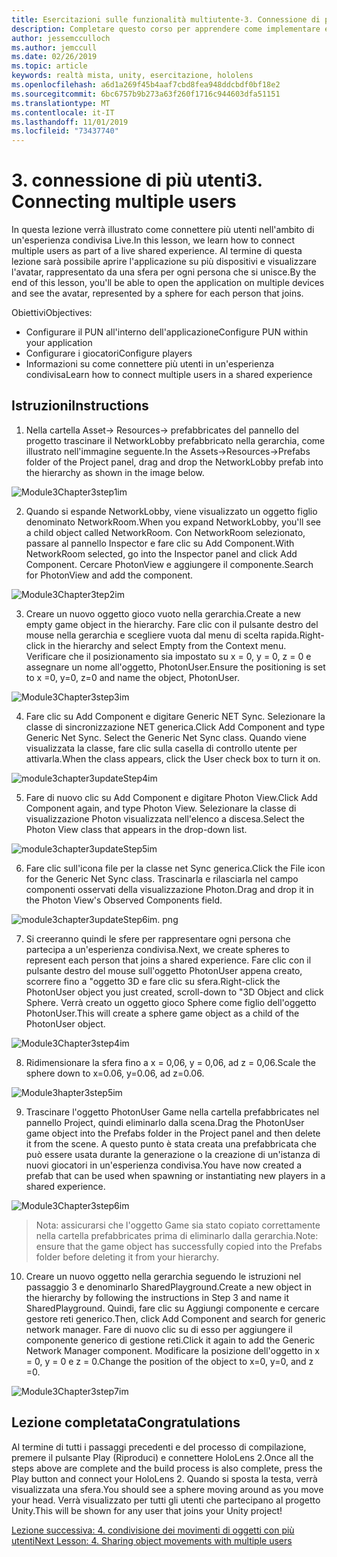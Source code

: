 ```yaml
---
title: Esercitazioni sulle funzionalità multiutente-3. Connessione di più utenti
description: Completare questo corso per apprendere come implementare esperienze condivise multiutente all'interno di un'applicazione HoloLens 2.
author: jessemcculloch
ms.author: jemccull
ms.date: 02/26/2019
ms.topic: article
keywords: realtà mista, unity, esercitazione, hololens
ms.openlocfilehash: a6d1a269f45b4aaf7cbd8fea948ddcbdf0bf18e2
ms.sourcegitcommit: 6bc6757b9b273a63f260f1716c944603dfa51151
ms.translationtype: MT
ms.contentlocale: it-IT
ms.lasthandoff: 11/01/2019
ms.locfileid: "73437740"
---
```

# <a name="3-connecting-multiple-users"></a><span data-ttu-id="3fc82-105">3. connessione di più utenti</span><span class="sxs-lookup"><span data-stu-id="3fc82-105">3. Connecting multiple users</span></span>

<span data-ttu-id="3fc82-106">In questa lezione verrà illustrato come connettere più utenti nell'ambito di un'esperienza condivisa Live.</span><span class="sxs-lookup"><span data-stu-id="3fc82-106">In this lesson, we learn how to connect multiple users as part of a live shared experience.</span></span> <span data-ttu-id="3fc82-107">Al termine di questa lezione sarà possibile aprire l'applicazione su più dispositivi e visualizzare l'avatar, rappresentato da una sfera per ogni persona che si unisce.</span><span class="sxs-lookup"><span data-stu-id="3fc82-107">By the end of this lesson, you'll be able to open the application on multiple devices and see the avatar, represented by a sphere for each person that joins.</span></span> 

<span data-ttu-id="3fc82-108">Obiettivi</span><span class="sxs-lookup"><span data-stu-id="3fc82-108">Objectives:</span></span>

- <span data-ttu-id="3fc82-109">Configurare il PUN all'interno dell'applicazione</span><span class="sxs-lookup"><span data-stu-id="3fc82-109">Configure PUN within your application</span></span>
- <span data-ttu-id="3fc82-110">Configurare i giocatori</span><span class="sxs-lookup"><span data-stu-id="3fc82-110">Configure players</span></span>
- <span data-ttu-id="3fc82-111">Informazioni su come connettere più utenti in un'esperienza condivisa</span><span class="sxs-lookup"><span data-stu-id="3fc82-111">Learn how to connect multiple users in a shared experience</span></span>

## <a name="instructions"></a><span data-ttu-id="3fc82-112">Istruzioni</span><span class="sxs-lookup"><span data-stu-id="3fc82-112">Instructions</span></span>

1. <span data-ttu-id="3fc82-113">Nella cartella Asset-> Resources-> prefabbricates del pannello del progetto trascinare il NetworkLobby prefabbricato nella gerarchia, come illustrato nell'immagine seguente.</span><span class="sxs-lookup"><span data-stu-id="3fc82-113">In the Assets->Resources->Prefabs folder of the Project panel, drag and drop the NetworkLobby prefab into the hierarchy as shown in the image below.</span></span>

![Module3Chapter3step1im](images/module3chapter3step1im.PNG)

2. <span data-ttu-id="3fc82-115">Quando si espande NetworkLobby, viene visualizzato un oggetto figlio denominato NetworkRoom.</span><span class="sxs-lookup"><span data-stu-id="3fc82-115">When you expand NetworkLobby, you'll see a child object called NetworkRoom.</span></span> <span data-ttu-id="3fc82-116">Con NetworkRoom selezionato, passare al pannello Inspector e fare clic su Add Component.</span><span class="sxs-lookup"><span data-stu-id="3fc82-116">With NetworkRoom selected, go into the Inspector panel and click Add Component.</span></span> <span data-ttu-id="3fc82-117">Cercare PhotonView e aggiungere il componente.</span><span class="sxs-lookup"><span data-stu-id="3fc82-117">Search for PhotonView and add the component.</span></span>

![Module3Chapter3tep2im](images/module3chapter3step2im.PNG)

3. <span data-ttu-id="3fc82-119">Creare un nuovo oggetto gioco vuoto nella gerarchia.</span><span class="sxs-lookup"><span data-stu-id="3fc82-119">Create a new empty game object in the hierarchy.</span></span> <span data-ttu-id="3fc82-120">Fare clic con il pulsante destro del mouse nella gerarchia e scegliere vuota dal menu di scelta rapida.</span><span class="sxs-lookup"><span data-stu-id="3fc82-120">Right-click in the hierarchy and select Empty from the Context menu.</span></span> <span data-ttu-id="3fc82-121">Verificare che il posizionamento sia impostato su x = 0, y = 0, z = 0 e assegnare un nome all'oggetto, PhotonUser.</span><span class="sxs-lookup"><span data-stu-id="3fc82-121">Ensure the positioning is set to x =0, y=0, z=0 and name the object, PhotonUser.</span></span>

![Module3Chapter3step3im](images/module3chapter3step3im.PNG)

4. <span data-ttu-id="3fc82-123">Fare clic su Add Component e digitare Generic NET Sync. Selezionare la classe di sincronizzazione NET generica.</span><span class="sxs-lookup"><span data-stu-id="3fc82-123">Click Add Component and type Generic Net Sync. Select the Generic Net Sync class.</span></span> <span data-ttu-id="3fc82-124">Quando viene visualizzata la classe, fare clic sulla casella di controllo utente per attivarla.</span><span class="sxs-lookup"><span data-stu-id="3fc82-124">When the class appears, click the User check box to turn it on.</span></span> 

![module3chapter3updateStep4im](images/module3chapter3updateStep4im.png)

5. <span data-ttu-id="3fc82-126">Fare di nuovo clic su Add Component e digitare Photon View.</span><span class="sxs-lookup"><span data-stu-id="3fc82-126">Click Add Component again, and type Photon View.</span></span> <span data-ttu-id="3fc82-127">Selezionare la classe di visualizzazione Photon visualizzata nell'elenco a discesa.</span><span class="sxs-lookup"><span data-stu-id="3fc82-127">Select the Photon View class that appears in the drop-down list.</span></span>

![module3chapter3updateStep5im](images/module3chapter3updateStep5im.png)

6. <span data-ttu-id="3fc82-129">Fare clic sull'icona file per la classe net Sync generica.</span><span class="sxs-lookup"><span data-stu-id="3fc82-129">Click the File icon for the Generic Net Sync class.</span></span> <span data-ttu-id="3fc82-130">Trascinarla e rilasciarla nel campo componenti osservati della visualizzazione Photon.</span><span class="sxs-lookup"><span data-stu-id="3fc82-130">Drag and drop it in the Photon View's Observed Components field.</span></span> 

![module3chapter3updateStep6im. png](images/module3chapter3updateStep6im.png) 

7. <span data-ttu-id="3fc82-132">Si creeranno quindi le sfere per rappresentare ogni persona che partecipa a un'esperienza condivisa.</span><span class="sxs-lookup"><span data-stu-id="3fc82-132">Next, we create spheres to represent each person that joins a shared experience.</span></span> <span data-ttu-id="3fc82-133">Fare clic con il pulsante destro del mouse sull'oggetto PhotonUser appena creato, scorrere fino a "oggetto 3D e fare clic su sfera.</span><span class="sxs-lookup"><span data-stu-id="3fc82-133">Right-click the PhotonUser object you just created, scroll-down to "3D Object and click Sphere.</span></span> <span data-ttu-id="3fc82-134">Verrà creato un oggetto gioco Sphere come figlio dell'oggetto PhotonUser.</span><span class="sxs-lookup"><span data-stu-id="3fc82-134">This will create a sphere game object as a child of the PhotonUser object.</span></span>

![Module3Chapter3step4im](images/module3chapter3step4im.PNG)

8. <span data-ttu-id="3fc82-136">Ridimensionare la sfera fino a x = 0,06, y = 0,06, ad z = 0,06.</span><span class="sxs-lookup"><span data-stu-id="3fc82-136">Scale the sphere down to x=0.06, y=0.06, ad z=0.06.</span></span>

![Module3hapter3step5im](images/module3chapter3step5im.PNG)

9. <span data-ttu-id="3fc82-138">Trascinare l'oggetto PhotonUser Game nella cartella prefabbricates nel pannello Project, quindi eliminarlo dalla scena.</span><span class="sxs-lookup"><span data-stu-id="3fc82-138">Drag the PhotonUser game object into the Prefabs folder in the Project panel and then delete it from the scene.</span></span> <span data-ttu-id="3fc82-139">A questo punto è stata creata una prefabbricata che può essere usata durante la generazione o la creazione di un'istanza di nuovi giocatori in un'esperienza condivisa.</span><span class="sxs-lookup"><span data-stu-id="3fc82-139">You have now created a prefab that can be used when spawning or instantiating new players in a shared experience.</span></span>

![Module3Chapter3step6im](images/module3chapter3step6im.PNG)

> <span data-ttu-id="3fc82-141">Nota: assicurarsi che l'oggetto Game sia stato copiato correttamente nella cartella prefabbricates prima di eliminarlo dalla gerarchia.</span><span class="sxs-lookup"><span data-stu-id="3fc82-141">Note: ensure that the game object has successfully copied into the Prefabs folder before deleting it from your hierarchy.</span></span>

10. <span data-ttu-id="3fc82-142">Creare un nuovo oggetto nella gerarchia seguendo le istruzioni nel passaggio 3 e denominarlo SharedPlayground.</span><span class="sxs-lookup"><span data-stu-id="3fc82-142">Create a new object in the hierarchy by following the instructions in Step 3 and name it SharedPlayground.</span></span> <span data-ttu-id="3fc82-143">Quindi, fare clic su Aggiungi componente e cercare gestore reti generico.</span><span class="sxs-lookup"><span data-stu-id="3fc82-143">Then, click Add Component and search for generic network manager.</span></span>  <span data-ttu-id="3fc82-144">Fare di nuovo clic su di esso per aggiungere il componente generico di gestione reti.</span><span class="sxs-lookup"><span data-stu-id="3fc82-144">Click it again to add the Generic Network Manager component.</span></span> <span data-ttu-id="3fc82-145">Modificare la posizione dell'oggetto in x = 0, y = 0 e z = 0.</span><span class="sxs-lookup"><span data-stu-id="3fc82-145">Change the position of the object to x=0, y=0, and z =0.</span></span>

![Module3Chapter3step7im](images/module3chapter3step7im.PNG)


## <a name="congratulations"></a><span data-ttu-id="3fc82-147">Lezione completata</span><span class="sxs-lookup"><span data-stu-id="3fc82-147">Congratulations</span></span>

<span data-ttu-id="3fc82-148">Al termine di tutti i passaggi precedenti e del processo di compilazione, premere il pulsante Play (Riproduci) e connettere HoloLens 2.</span><span class="sxs-lookup"><span data-stu-id="3fc82-148">Once all the steps above are complete and the build process is also complete, press the Play button and connect your HoloLens 2.</span></span> <span data-ttu-id="3fc82-149">Quando si sposta la testa, verrà visualizzata una sfera.</span><span class="sxs-lookup"><span data-stu-id="3fc82-149">You should see a sphere moving around as you move your head.</span></span> <span data-ttu-id="3fc82-150">Verrà visualizzato per tutti gli utenti che partecipano al progetto Unity.</span><span class="sxs-lookup"><span data-stu-id="3fc82-150">This will be shown for any user that joins your Unity project!</span></span>

<span data-ttu-id="3fc82-151">[Lezione successiva: 4. condivisione dei movimenti di oggetti con più utenti](mrlearning-sharing(photon)-ch4.md)</span><span class="sxs-lookup"><span data-stu-id="3fc82-151">[Next Lesson: 4. Sharing object movements with multiple users](mrlearning-sharing(photon)-ch4.md)</span></span>

